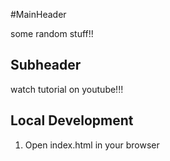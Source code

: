 #MainHeader

some random stuff!!

## Subheader

watch tutorial on youtube!!!

## Local Development

1. Open index.html in your browser
